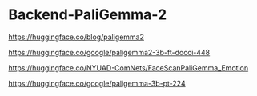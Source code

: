 # Backend-PaliGemma-2

https://huggingface.co/blog/paligemma2

https://huggingface.co/google/paligemma2-3b-ft-docci-448

https://huggingface.co/NYUAD-ComNets/FaceScanPaliGemma_Emotion

https://huggingface.co/google/paligemma-3b-pt-224
